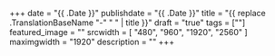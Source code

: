 +++
date = "{{ .Date }}"
publishdate = "{{ .Date }}"
title = "{{ replace .TranslationBaseName "-" " " | title }}"
draft = "true"
tags = [""]
featured_image = ""
srcwidth = [ "480", "960", "1920", "2560" ]
maximgwidth = "1920"
description = ""
+++
